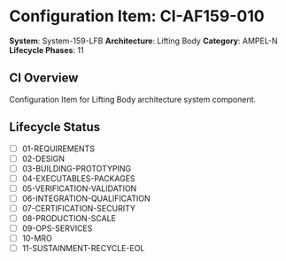 # Configuration Item: CI-AF159-010

**System**: System-159-LFB
**Architecture**: Lifting Body
**Category**: AMPEL-N
**Lifecycle Phases**: 11

## CI Overview
Configuration Item for Lifting Body architecture system component.

## Lifecycle Status
- [ ] 01-REQUIREMENTS
- [ ] 02-DESIGN
- [ ] 03-BUILDING-PROTOTYPING
- [ ] 04-EXECUTABLES-PACKAGES
- [ ] 05-VERIFICATION-VALIDATION
- [ ] 06-INTEGRATION-QUALIFICATION
- [ ] 07-CERTIFICATION-SECURITY
- [ ] 08-PRODUCTION-SCALE
- [ ] 09-OPS-SERVICES
- [ ] 10-MRO
- [ ] 11-SUSTAINMENT-RECYCLE-EOL
